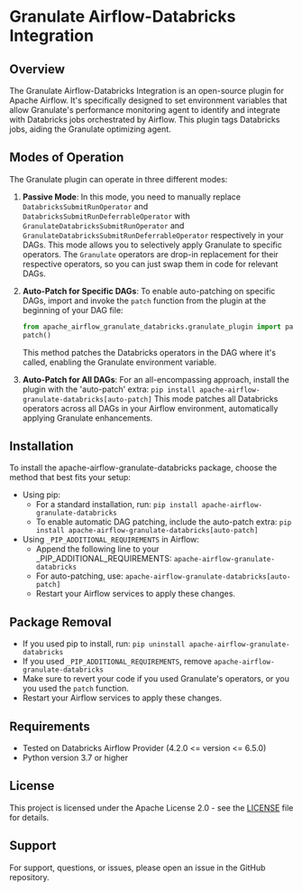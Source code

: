 # Granulate Airflow-Databricks Integration

## Overview
The Granulate Airflow-Databricks Integration is an open-source plugin for Apache Airflow. It's specifically designed to set environment variables that allow Granulate's performance monitoring agent to identify and integrate with Databricks jobs orchestrated by Airflow. This plugin tags Databricks jobs, aiding the Granulate optimizing agent.

## Modes of Operation
The Granulate plugin can operate in three different modes:

1. **Passive Mode**: In this mode, you need to manually replace `DatabricksSubmitRunOperator` and `DatabricksSubmitRunDeferrableOperator` with `GranulateDatabricksSubmitRunOperator` and `GranulateDatabricksSubmitRunDeferrableOperator` respectively in your DAGs. This mode allows you to selectively apply Granulate to specific operators. The `Granulate` operators are drop-in replacement for their respective operators, so you can just swap them in code for relevant DAGs.

2. **Auto-Patch for Specific DAGs**: To enable auto-patching on specific DAGs, import and invoke the `patch` function from the plugin at the beginning of your DAG file:
   ```python
   from apache_airflow_granulate_databricks.granulate_plugin import patch
   patch()
   ```
    This method patches the Databricks operators in the DAG where it's called, enabling the Granulate environment variable.

3. **Auto-Patch for All DAGs**: For an all-encompassing approach, install the plugin with the 'auto-patch' extra:
   ```pip install apache-airflow-granulate-databricks[auto-patch]```
    This mode patches all Databricks operators across all DAGs in your Airflow environment, automatically applying Granulate enhancements.

## Installation
To install the apache-airflow-granulate-databricks package, choose the method that best fits your setup:
- Using pip:
  - For a standard installation, run:
    ```pip install apache-airflow-granulate-databricks```
  - To enable automatic DAG patching, include the auto-patch extra:
    ```pip install apache-airflow-granulate-databricks[auto-patch]```
- Using `_PIP_ADDITIONAL_REQUIREMENTS` in Airflow:
    - Append the following line to your _PIP_ADDITIONAL_REQUIREMENTS:
      ```apache-airflow-granulate-databricks```
    - For auto-patching, use:
      ```apache-airflow-granulate-databricks[auto-patch]```
    - Restart your Airflow services to apply these changes.

## Package Removal
- If you used pip to install, run: ```pip uninstall apache-airflow-granulate-databricks```
- If you used `_PIP_ADDITIONAL_REQUIREMENTS`, remove `apache-airflow-granulate-databricks`
- Make sure to revert your code if you used Granulate's operators, or you you used the `patch` function.
- Restart your Airflow services to apply these changes.

## Requirements
- Tested on Databricks Airflow Provider (4.2.0 <= version <= 6.5.0)
- Python version 3.7 or higher

## License
This project is licensed under the Apache License 2.0 - see the [LICENSE](LICENSE) file for details.

## Support
For support, questions, or issues, please open an issue in the GitHub repository.
